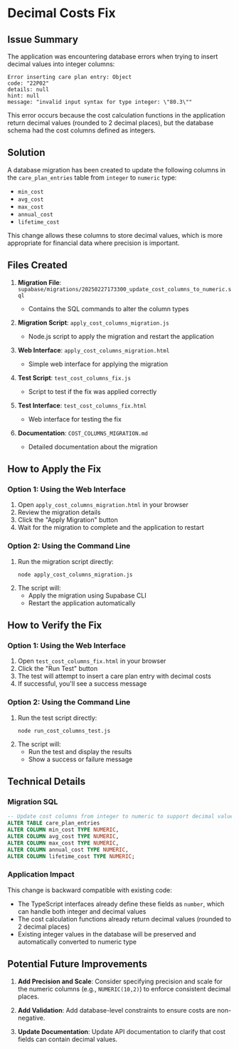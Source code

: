 # Decimal Costs Fix

## Issue Summary

The application was encountering database errors when trying to insert decimal values into integer columns:

```
Error inserting care plan entry: Object
code: "22P02"
details: null
hint: null
message: "invalid input syntax for type integer: \"80.3\""
```

This error occurs because the cost calculation functions in the application return decimal values (rounded to 2 decimal places), but the database schema had the cost columns defined as integers.

## Solution

A database migration has been created to update the following columns in the `care_plan_entries` table from `integer` to `numeric` type:

- `min_cost`
- `avg_cost`
- `max_cost`
- `annual_cost`
- `lifetime_cost`

This change allows these columns to store decimal values, which is more appropriate for financial data where precision is important.

## Files Created

1. **Migration File**: `supabase/migrations/20250227173300_update_cost_columns_to_numeric.sql`
   - Contains the SQL commands to alter the column types

2. **Migration Script**: `apply_cost_columns_migration.js`
   - Node.js script to apply the migration and restart the application

3. **Web Interface**: `apply_cost_columns_migration.html`
   - Simple web interface for applying the migration

4. **Test Script**: `test_cost_columns_fix.js`
   - Script to test if the fix was applied correctly

5. **Test Interface**: `test_cost_columns_fix.html`
   - Web interface for testing the fix

6. **Documentation**: `COST_COLUMNS_MIGRATION.md`
   - Detailed documentation about the migration

## How to Apply the Fix

### Option 1: Using the Web Interface

1. Open `apply_cost_columns_migration.html` in your browser
2. Review the migration details
3. Click the "Apply Migration" button
4. Wait for the migration to complete and the application to restart

### Option 2: Using the Command Line

1. Run the migration script directly:
   ```
   node apply_cost_columns_migration.js
   ```
2. The script will:
   - Apply the migration using Supabase CLI
   - Restart the application automatically

## How to Verify the Fix

### Option 1: Using the Web Interface

1. Open `test_cost_columns_fix.html` in your browser
2. Click the "Run Test" button
3. The test will attempt to insert a care plan entry with decimal costs
4. If successful, you'll see a success message

### Option 2: Using the Command Line

1. Run the test script directly:
   ```
   node run_cost_columns_test.js
   ```
2. The script will:
   - Run the test and display the results
   - Show a success or failure message

## Technical Details

### Migration SQL

```sql
-- Update cost columns from integer to numeric to support decimal values
ALTER TABLE care_plan_entries
ALTER COLUMN min_cost TYPE NUMERIC,
ALTER COLUMN avg_cost TYPE NUMERIC,
ALTER COLUMN max_cost TYPE NUMERIC,
ALTER COLUMN annual_cost TYPE NUMERIC,
ALTER COLUMN lifetime_cost TYPE NUMERIC;
```

### Application Impact

This change is backward compatible with existing code:

- The TypeScript interfaces already define these fields as `number`, which can handle both integer and decimal values
- The cost calculation functions already return decimal values (rounded to 2 decimal places)
- Existing integer values in the database will be preserved and automatically converted to numeric type

## Potential Future Improvements

1. **Add Precision and Scale**: Consider specifying precision and scale for the numeric columns (e.g., `NUMERIC(10,2)`) to enforce consistent decimal places.

2. **Add Validation**: Add database-level constraints to ensure costs are non-negative.

3. **Update Documentation**: Update API documentation to clarify that cost fields can contain decimal values.
